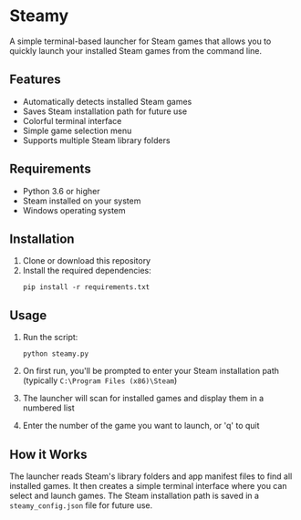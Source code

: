 # Steamy

A simple terminal-based launcher for Steam games that allows you to quickly launch your installed Steam games from the command line.

## Features

- Automatically detects installed Steam games
- Saves Steam installation path for future use
- Colorful terminal interface
- Simple game selection menu
- Supports multiple Steam library folders

## Requirements

- Python 3.6 or higher
- Steam installed on your system
- Windows operating system

## Installation

1. Clone or download this repository
2. Install the required dependencies:
   ```
   pip install -r requirements.txt
   ```

## Usage

1. Run the script:
   ```
   python steamy.py
   ```

2. On first run, you'll be prompted to enter your Steam installation path
   (typically `C:\Program Files (x86)\Steam`)

3. The launcher will scan for installed games and display them in a numbered list

4. Enter the number of the game you want to launch, or 'q' to quit

## How it Works

The launcher reads Steam's library folders and app manifest files to find all installed games. It then creates a simple terminal interface where you can select and launch games. The Steam installation path is saved in a `steamy_config.json` file for future use. 